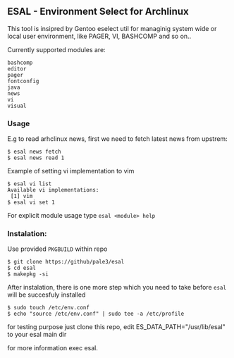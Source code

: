 ## ESAL - Environment Select for Archlinux

This tool is insipred by Gentoo eselect util for managinig system wide or local user environment, like PAGER, 
VI, BASHCOMP and so on..

Currently supported modules are: 
```
bashcomp
editor
pager
fontconfig
java
news
vi
visual
```

### Usage
E.g to read arhclinux news, first we need to fetch latest news from upstrem:
```
$ esal news fetch
$ esal news read 1
```

Example of setting vi implementation to vim
```
$ esal vi list
Available vi implementations: 
 [1] vim
$ esal vi set 1
```

For explicit module usage type
`esal <module> help`

### Instalation:

Use provided `PKGBUILD` within repo

``` 
$ git clone https://github/pale3/esal
$ cd esal
$ makepkg -si
```

After instalation, there is one more step which you need to take before `esal`
will be succesfuly installed

```
$ sudo touch /etc/env.conf
$ echo "source /etc/env.conf" | sudo tee -a /etc/profile
```

for testing purpose just clone this repo, 
edit ES_DATA_PATH="/usr/lib/esal" to your esal main dir

for more information exec esal.
